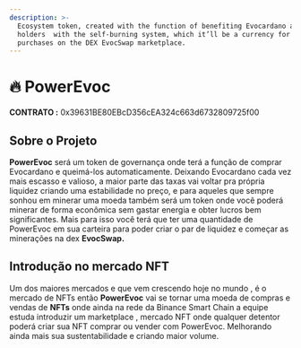 ```yaml
---
description: >-
  Ecosystem token, created with the function of benefiting Evocardano and all
  holders  with the self-burning system, which it’ll be a currency for NFT's
  purchases on the DEX EvocSwap marketplace.
---
```


# 🔥 PowerEvoc

**CONTRATO  :** 0x39631BE80EBcD356cEA324c663d6732809725f00

## Sobre o Projeto

**PowerEvoc** será um token de governança onde terá a função de comprar Evocardano e queimá-los automaticamente. Deixando Evocardano cada vez mais escasso e valioso,  a maior parte das taxas vai voltar pra própria liquidez criando uma estabilidade no preço, e para aqueles que sempre sonhou em minerar uma moeda também será um token onde você poderá  minerar de forma econômica sem gastar energia e obter lucros bem significantes. Mais para isso você terá que ter uma quantidade de PowerEvoc em sua carteira para poder criar o par de liquidez e começar as minerações na dex **EvocSwap.**



## Introdução no mercado NFT

Um dos maiores mercados e que vem crescendo hoje no mundo , é o mercado de NFTs então **PowerEvoc**  vai se tornar uma moeda de compras e vendas de **NFTs** onde ainda na rede da Binance Smart Chain a equipe estuda introduzir um marketplace ,  mercado NFT onde qualquer detentor poderá criar sua NFT comprar ou vender com PowerEvoc. Melhorando ainda mais sua sustentabilidade e criando maior volume.

